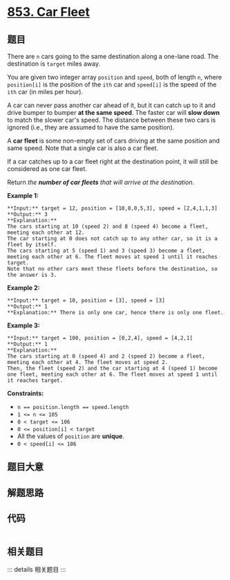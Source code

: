 # [853. Car Fleet](https://leetcode.com/problems/car-fleet)

## 题目

There are `n` cars going to the same destination along a one-lane road. The
destination is `target` miles away.

You are given two integer array `position` and `speed`, both of length `n`,
where `position[i]` is the position of the `ith` car and `speed[i]` is the
speed of the `ith` car (in miles per hour).

A car can never pass another car ahead of it, but it can catch up to it and
drive bumper to bumper **at the same speed**. The faster car will **slow
down** to match the slower car's speed. The distance between these two cars is
ignored (i.e., they are assumed to have the same position).

A **car fleet** is some non-empty set of cars driving at the same position and
same speed. Note that a single car is also a car fleet.

If a car catches up to a car fleet right at the destination point, it will
still be considered as one car fleet.

Return _the **number of car fleets** that will arrive at the destination_.



**Example 1:**

    
    
    **Input:** target = 12, position = [10,8,0,5,3], speed = [2,4,1,1,3]
    **Output:** 3
    **Explanation:**
    The cars starting at 10 (speed 2) and 8 (speed 4) become a fleet, meeting each other at 12.
    The car starting at 0 does not catch up to any other car, so it is a fleet by itself.
    The cars starting at 5 (speed 1) and 3 (speed 3) become a fleet, meeting each other at 6. The fleet moves at speed 1 until it reaches target.
    Note that no other cars meet these fleets before the destination, so the answer is 3.
    

**Example 2:**

    
    
    **Input:** target = 10, position = [3], speed = [3]
    **Output:** 1
    **Explanation:** There is only one car, hence there is only one fleet.
    

**Example 3:**

    
    
    **Input:** target = 100, position = [0,2,4], speed = [4,2,1]
    **Output:** 1
    **Explanation:**
    The cars starting at 0 (speed 4) and 2 (speed 2) become a fleet, meeting each other at 4. The fleet moves at speed 2.
    Then, the fleet (speed 2) and the car starting at 4 (speed 1) become one fleet, meeting each other at 6. The fleet moves at speed 1 until it reaches target.
    



**Constraints:**

  * `n == position.length == speed.length`
  * `1 <= n <= 105`
  * `0 < target <= 106`
  * `0 <= position[i] < target`
  * All the values of `position` are **unique**.
  * `0 < speed[i] <= 106`


## 题目大意

## 解题思路

## 代码

```javascript

```

## 相关题目

::: details 相关题目
:::
